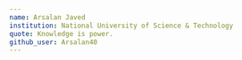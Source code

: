 ```yaml
---
name: Arsalan Javed
institution: National University of Science & Technology
quote: Knowledge is power.
github_user: Arsalan40
---
```

